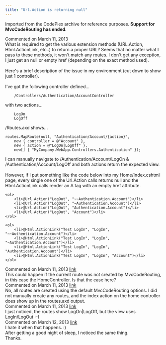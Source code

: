 ```yaml
---
title: "Url.Action is returning null"
---
```

<div class="note">
   <p>
      Imported from the CodePlex archive for reference purposes. <b>Support for MvcCodeRouting has ended.</b></p>
</div>
<div id="post1013557" class="discussion-comment op">
   <div class="discussion-header">Commented on 
      <time datetime="2013-03-11T14:49:19.043-07:00" title="2013-03-11T14:49:19.043-07:00">March 11, 2013</time>
   </div>
   <div class="discussion-message">What is required to get the various extension methods (URL.Action, Html.ActionLink, etc..) to return a proper URL? Seems that no matter what I pass to these methods, it won't match any routes. I don't get any exception, I just get an null or empty href (depending on the exact method used).<br />
<br />
Here's a brief description of the issue in my environment (cut down to show just 1 controller).<br />
<br />
I've got the following controller defined...<br />
<pre><code>    /Controllers/Authentication/AccountController</code></pre>

with two actions...<br />
<pre><code>    LogOn
    LogOff</code></pre>

/Routes.axd shows...<br />
<pre><code>routes.MapRoute(null, &quot;Authentication/Account/{action}&quot;, 
    new { controller = @&quot;Account&quot; }, 
    new { action = @&quot;LogOn|LogOff&quot; }, 
    new[] { &quot;MyCompany.WebApp.Controllers.Authentication&quot; });</code></pre>

I can manually navigate to /Authentication/Account/LogOn &amp; /Authentication/Account/LogOff and both actions return the expected view.<br />
<br />
However, if I put something like the code below into my Home/Index.cshtml page, every single one of the Url.Action calls  returns null and the Html.ActionLink calls render an A tag with an empty href attribute.<br />
<pre><code>&lt;ol&gt;
    &lt;li&gt;@Url.Action(&quot;LogOut&quot;, &quot;~~Authentication.Account&quot;)&lt;/li&gt;
    &lt;li&gt;@Url.Action(&quot;LogOut&quot;, &quot;~Authentication.Account&quot;)&lt;/li&gt;
    &lt;li&gt;@Url.Action(&quot;LogOut&quot;, &quot;Authentication.Account&quot;)&lt;/li&gt;
    &lt;li&gt;@Url.Action(&quot;LogOut&quot;, &quot;Account&quot;)&lt;/li&gt;
&lt;/ol&gt;

&lt;ol&gt;
    &lt;li&gt;@Html.ActionLink(&quot;Test LogIn&quot;, &quot;LogIn&quot;, &quot;~~Authentication.Account&quot;)&lt;/li&gt;
    &lt;li&gt;@Html.ActionLink(&quot;Test LogIn&quot;, &quot;LogIn&quot;, &quot;~Authentication.Account&quot;)&lt;/li&gt;
    &lt;li&gt;@Html.ActionLink(&quot;Test LogIn&quot;, &quot;LogIn&quot;, &quot;Authentication.Account&quot;)&lt;/li&gt;
    &lt;li&gt;@Html.ActionLink(&quot;Test LogIn&quot;, &quot;LogIn&quot;, &quot;Account&quot;)&lt;/li&gt;
&lt;/ol&gt;
</code></pre>

</div>
</div>
<div id="post1013569" class="discussion-comment">
   <div class="discussion-header">Commented on 
      <time datetime="2013-03-11T15:07:57.523-07:00" title="2013-03-11T15:07:57.523-07:00">March 11, 2013</time> <a href="#post1013569" class="post-link">link</a></div>
   <div class="discussion-message">This could happen if the current route was not created by MvcCodeRouting, in this case the HomeController. Is that the case here?<br />
</div>
</div>
<div id="post1013635" class="discussion-comment">
   <div class="discussion-header">Commented on 
      <time datetime="2013-03-11T19:12:56.723-07:00" title="2013-03-11T19:12:56.723-07:00">March 11, 2013</time> <a href="#post1013635" class="post-link">link</a></div>
   <div class="discussion-message">No, all routes are created using the default MvcCodeRouting options. I did not manually create any routes, and the index action on the home controller does show up in the routes.axd output.<br />
</div>
</div>
<div id="post1013642" class="discussion-comment marked-as-answer">
   <div class="discussion-header">Commented on 
      <time datetime="2013-03-11T19:43:24.187-07:00" title="2013-03-11T19:43:24.187-07:00">March 11, 2013</time> <a href="#post1013642" class="post-link">link</a></div>
   <div class="discussion-message">I just noticed, the routes show LogOn|LogOff, but the view uses LogIn/LogOut :-)<br />
</div>
</div>
<div id="post1013935" class="discussion-comment">
   <div class="discussion-header">Commented on 
      <time datetime="2013-03-12T07:30:42.123-07:00" title="2013-03-12T07:30:42.123-07:00">March 12, 2013</time> <a href="#post1013935" class="post-link">link</a></div>
   <div class="discussion-message">I hate it when that happens. :) <br />
After getting a good night of sleep, I noticed the same thing. <br />
Thanks.<br />
</div>
</div>